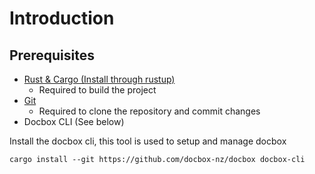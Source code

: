 # Introduction

## Prerequisites

- [Rust & Cargo (Install through rustup)](https://www.rust-lang.org/learn/get-started)
  - Required to build the project
- [Git](https://git-scm.com/downloads)
  - Required to clone the repository and commit changes
- Docbox CLI (See below)

Install the docbox cli, this tool is used to setup and manage docbox

```
cargo install --git https://github.com/docbox-nz/docbox docbox-cli
```